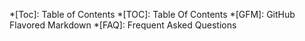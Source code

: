 *[Toc]: Table of Contents
*[TOC]: Table Of Contents
*[GFM]: GitHub Flavored Markdown
*[FAQ]: Frequent Asked Questions
